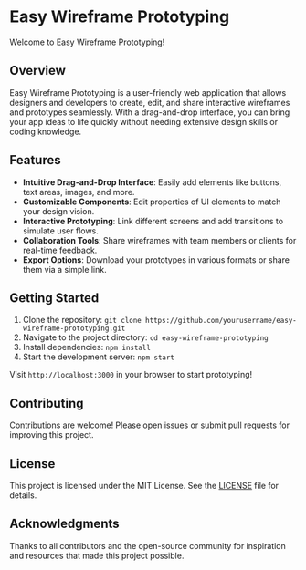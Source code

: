 # Easy Wireframe Prototyping

Welcome to Easy Wireframe Prototyping!

## Overview
Easy Wireframe Prototyping is a user-friendly web application that allows designers and developers to create, edit, and share interactive wireframes and prototypes seamlessly. With a drag-and-drop interface, you can bring your app ideas to life quickly without needing extensive design skills or coding knowledge.

## Features
- **Intuitive Drag-and-Drop Interface**: Easily add elements like buttons, text areas, images, and more.
- **Customizable Components**: Edit properties of UI elements to match your design vision.
- **Interactive Prototyping**: Link different screens and add transitions to simulate user flows.
- **Collaboration Tools**: Share wireframes with team members or clients for real-time feedback.
- **Export Options**: Download your prototypes in various formats or share them via a simple link.

## Getting Started
1. Clone the repository:  `git clone https://github.com/yourusername/easy-wireframe-prototyping.git`
2. Navigate to the project directory:  `cd easy-wireframe-prototyping`
3. Install dependencies:  `npm install`
4. Start the development server:  `npm start`

Visit `http://localhost:3000` in your browser to start prototyping!

## Contributing
Contributions are welcome! Please open issues or submit pull requests for improving this project.

## License
This project is licensed under the MIT License. See the [LICENSE](LICENSE) file for details.

## Acknowledgments
Thanks to all contributors and the open-source community for inspiration and resources that made this project possible.
